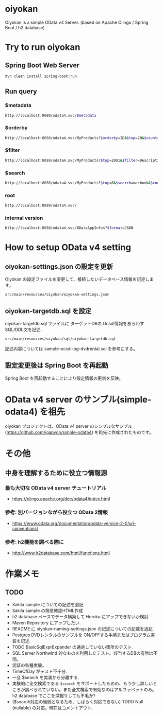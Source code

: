 # oiyokan

Oiyokan is a simple OData v4 Server. (based on Apache Olingo / Spring Boot / h2 database)

# Try to run oiyokan

## Spring Boot Web Server

```sh
mvn clean install spring-boot:run
```

## Run query

### $metadata

```sh
http://localhost:8080/odata4.svc/$metadata
```

### $orderby

```sh
http://localhost:8080/odata4.svc/MyProducts?$orderby=ID&$top=20&$count=true
```

### $filter

```sh
http://localhost:8080/odata4.svc/MyProducts?$top=2001&$filter=Description eq 'MacBook Pro (13-inch, 2020, Thunderbolt 3ポートx 4)' and ID eq 1.0&$count=true&$select=ID,Name
```

### $search

```sh
http://localhost:8080/odata4.svc/MyProducts?$top=6&$search=macbook&$count=true&$select=ID
```

### root

```sh
http://localhost:8080/odata4.svc/
```

### internal version

```sh
http://localhost:8080/odata4.svc/ODataAppInfos?$format=JSON
```

# How to setup OData v4 setting

## oiyokan-settings.json の設定を更新

Oiyokan の設定ファイルを変更して、接続したいデータベース情報を記述します。

```sh
src/main/resources/oiyokan/oiyokan-settings.json
```

## oiyokan-targetdb.sql を設定

oiyokan-targetdb.sql ファイルに ターゲットDBの Ocsdl情報をあらわす SQL/DDL文を記述.

```sh
src/main/resources/oiyokan/sql/oiyokan-targetdb.sql
```

記述内容については sample-ocsdl-pg-dvdrental.sql を参考にする。

## 設定変更後は Spring Boot を再起動

Spring Boot を再起動することにより設定情報の更新を反映。

# OData v4 server のサンプル(simple-odata4) を祖先

oiyokan プロジェクトは、OData v4 server のシンプルなサンプル(https://github.com/igapyon/simple-odata4) を祖先に作成されたものです。

# その他

## 中身を理解するために役立つ情報源

### 最も大切な OData v4 server チュートリアル

- https://olingo.apache.org/doc/odata4/index.html

### 参考: 別バージョンながら役立つ OData 2情報

- https://www.odata.org/documentation/odata-version-2-0/uri-conventions/

### 参考: h2機能を調べる際に

- http://www.h2database.com/html/functions.html

# 作業メモ

## TODO

- Sakila sample についての記述を追記
- Sakila sample の簡易確認HTML作成
- h2 database ベースでデータ構築して Heroku にアップできないか検討.
- Maven Repository にアップしたい.
- README に oiyokan-naming-settings.json の記述についての記載を追記.
- Postgres DVDレンタルのサンプルを ON/OFFする手順またはプログラム実装を記述.
- TODO BasicSqlExprExpander の通過していない箇所のテスト.
- SQL Server Northwind 的なものを利用したテスト。該当するDBの有無は不明。
- 認証の各種実験。
- TimeOfDay がテスト不十分.
- 一旦 $search を実装から分離する.
- 実験的に全文検索である `$search` をサポートしたものの、もう少し詳しいところが調べられていない。また全文検索で有効なのはアルファベットのみ。h2 database でここを深掘りしても不毛か?
- ($search対応の後続となるため、しばらく対応できない) TODO Null (nullable) の対応。現在はコメントアウト.
